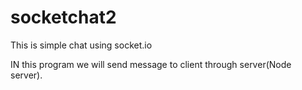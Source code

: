 # socketchat2
This is simple chat using socket.io

IN this program we will send message to client through server(Node server).
